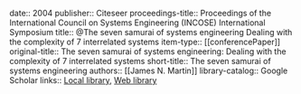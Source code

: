 date:: 2004
publisher:: Citeseer
proceedings-title:: Proceedings of the International Council on Systems Engineering (INCOSE) International Symposium
title:: @The seven samurai of systems engineering Dealing with the complexity of 7 interrelated systems
item-type:: [[conferencePaper]]
original-title:: The seven samurai of systems engineering: Dealing with the complexity of 7 interrelated systems
short-title:: The seven samurai of systems engineering
authors:: [[James N. Martin]]
library-catalog:: Google Scholar
links:: [Local library](zotero://select/library/items/855BGL9P), [Web library](https://www.zotero.org/users/6520516/items/855BGL9P)
